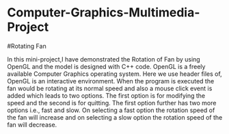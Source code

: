 # Computer-Graphics-Multimedia-Project
#Rotating Fan

In this mini-project,I have demonstrated the Rotation of Fan by using OpenGL and the model is designed with C++ code. OpenGL is a freely available Computer Graphics operating system. Here we use header files of, OpenGL is an interactive environment. When the program is executed the fan would be rotating at its normal speed and also a mouse click event is added which leads to two options. The first option is for modifying the speed and the second is for quitting. The first option further has two more options i.e., fast and slow. On selecting a fast option the rotation speed of the fan will increase and on selecting a slow option the rotation speed of the fan will decrease.
